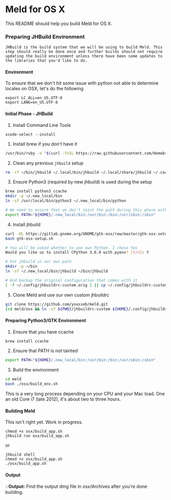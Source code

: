 Meld for OS X
===========

This README should help you build Meld for OS X.

### Preparing JHBuild Environment ###

	JHBuild is the build system that we will be using to build Meld. This step should really be done once and further builds should not require updating the build environment unless there have been some updates to the libraries that you'd like to do.

#### Environment

To ensure that we don't hit some issue with python not able to determine locales on OSX, let's do the following

```
export LC_ALL=en_US.UTF-8
export LANG=en_US.UTF-8
```

#### Initial Phase - JHBuild

1. Install Command Line Tools
```
xcode-select --install
```

1. Install brew if you don't have it
```bash
/usr/bin/ruby -e "$(curl -fsSL https://raw.githubusercontent.com/Homebrew/install/master/install)"
```

2. Clean any previous `jhbuild` setup
```bash
rm -rf ~/bin/jhbuild ~/.local/bin/jhbuild ~/.local/share/jhbuild ~/.cache/jhbuild ~/.config/jhbuildrc ~/.jhbuildrc ~/jhbuild
```

3. Ensure Python3 (required by new jhbuild) is used during the setup
```bash
brew install python3 ccache
mkdir -p ~/.new_local/bin
ln -sf /usr/local/bin/python3 ~/.new_local/bin/python

# We need to ensure that we don't taint the path during this phase with anything from brew or ports
export PATH="${HOME}/.new_local/bin:/usr/bin:/bin:/usr/sbin:/sbin"
```

4. Install jhbuild
```bash
curl -OL https://gitlab.gnome.org/GNOME/gtk-osx/raw/master/gtk-osx-setup.sh
bash gtk-osx-setup.sh

# You will be asked whether to use own Python. I chose Yes
Would you like us to install CPython 3.6.9 with pyenv? [Y/n]: Y

# Put jhbuild in our own path
mkdir -p ~/bin
ln -sf ~/.new_local/bin/jhbuild ~/bin/jhbuild

# And backup the original configuration that comes with it
[ -f ~/.config/jhbuildrc-custom.orig ] || cp ~/.config/jhbuildrc-custom ~/.config/jhbuildrc-custom.orig
```

5. Clone Meld and use our own custom jhbuildrc
```bash
git clone https://github.com/yousseb/meld.git
(cd meld/osx && ln -sf ${PWD}/jhbuildrc-custom ${HOME}/.config/jhbuildrc-custom)
```

#### Preparing Python3/GTK Environment
1. Ensure that you have ccache
```bash
brew install ccache
```

2. Ensure that PATH is not tainted
```bash
export PATH="${HOME}/.new_local/bin:/usr/bin:/bin:/usr/sbin:/sbin"
```

3. Build the environment
```bash
cd meld
bash ./osx/build_env.sh
```
This is a very long process depending on your CPU and your Mac load. One an old Core i7 (late 2012), it's about two to three hours.


#### Building Meld ####

This isn't right yet. Work in progress.
```
chmod +x osx/build_app.sh
jhbuild run osx/build_app.sh
```
or
```
jhbuild shell
chmod +x osx/build_app.sh
./osx/build_app.sh
```

#### Output ####

:bulb:**Output:** Find the output dmg file in osx/Archives after you're done building.

